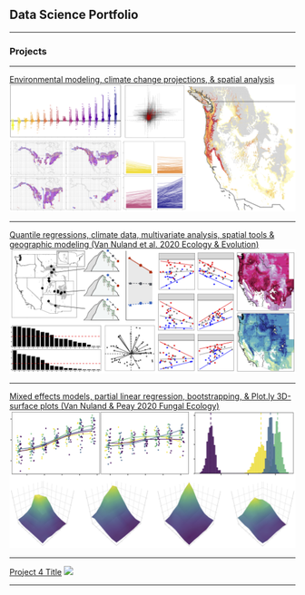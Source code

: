 ## Data Science Portfolio

---

### Projects

---

[Environmental modeling, climate change projections, & spatial analysis](http://example.com/)
<img src="images/TreeFungal_overlap.png?raw=true"/>

---

[Quantile regressions, climate data, multivariate analysis, spatial tools & geographic modeling (Van Nuland et al. 2020 Ecology & Evolution)](/TraitClimate_page.md)
<img src="images/Trait_range_fig2.png?raw=true"/>

---

[Mixed effects models, partial linear regression, bootstrapping, & Plot.ly 3D-surface plots (Van Nuland & Peay 2020 Fungal Ecology)](https://mvannuland.github.io/pinus_myc_page/)
<img src="images/PinucMyc_coverfig.png?raw=true"/>

---

[Project 4 Title](http://example.com/)
<img src="images/dummy_thumbnail.jpg?raw=true"/>

---
